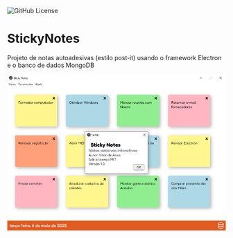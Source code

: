![GitHub License](https://img.shields.io/github/license/vitorapassos/stickynotes)

# StickyNotes
Projeto de notas autoadesivas (estilo post-it) usando o framework Electron e o banco de dados MongoDB

![](https://github.com/vitorapassos/stickynotes/blob/main/src/public/img/screenshot.png?raw=true)
